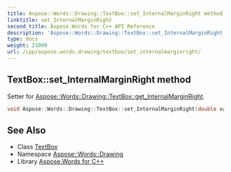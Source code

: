 ```yaml
---
title: Aspose::Words::Drawing::TextBox::set_InternalMarginRight method
linktitle: set_InternalMarginRight
second_title: Aspose.Words for C++ API Reference
description: 'Aspose::Words::Drawing::TextBox::set_InternalMarginRight method. Setter for Aspose::Words::Drawing::TextBox::get_InternalMarginRight in C++.'
type: docs
weight: 21000
url: /cpp/aspose.words.drawing/textbox/set_internalmarginright/
---
```

## TextBox::set_InternalMarginRight method


Setter for [Aspose::Words::Drawing::TextBox::get_InternalMarginRight](../get_internalmarginright/).

```cpp
void Aspose::Words::Drawing::TextBox::set_InternalMarginRight(double value)
```

## See Also

* Class [TextBox](../)
* Namespace [Aspose::Words::Drawing](../../)
* Library [Aspose.Words for C++](../../../)

